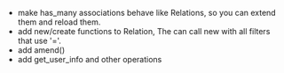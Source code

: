 * make has_many associations behave like Relations, so you can extend them and reload them.
* add new/create functions to Relation, The can call new with all filters that use '='.
* add amend()
* add get_user_info and other operations